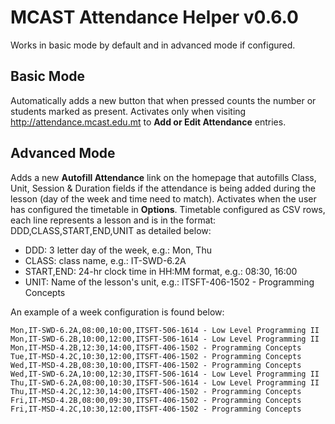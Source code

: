 # MCAST Attendance Helper v0.6.0

Works in basic mode by default and in advanced mode if configured.

## Basic Mode
Automatically adds a new button that when pressed counts the number or students marked as present.
Activates only when visiting http://attendance.mcast.edu.mt to **Add or Edit Attendance** entries. 

## Advanced Mode
Adds a new **Autofill Attendance** link on the homepage that autofills Class, Unit, Session & Duration fields if the attendance is being added during the lesson (day of the week and time need to match). Activates when the user has configured the timetable in **Options**. Timetable configured as CSV rows, each line represents a lesson and is in the format: DDD,CLASS,START,END,UNIT as detailed below:

* DDD: 3 letter day of the week, e.g.: Mon, Thu
* CLASS: class name, e.g.: IT-SWD-6.2A
* START,END: 24-hr clock time in HH:MM format, e.g.: 08:30, 16:00
* UNIT: Name of the lesson's unit, e.g.: ITSFT-406-1502 - Programming Concepts

An example of a week configuration is found below:
```csv
Mon,IT-SWD-6.2A,08:00,10:00,ITSFT-506-1614 - Low Level Programming II
Mon,IT-SWD-6.2B,10:00,12:00,ITSFT-506-1614 - Low Level Programming II
Mon,IT-MSD-4.2B,12:30,14:00,ITSFT-406-1502 - Programming Concepts
Tue,IT-MSD-4.2C,10:30,12:00,ITSFT-406-1502 - Programming Concepts
Wed,IT-MSD-4.2B,08:30,10:00,ITSFT-406-1502 - Programming Concepts
Wed,IT-SWD-6.2A,10:00,12:30,ITSFT-506-1614 - Low Level Programming II
Thu,IT-SWD-6.2A,08:00,10:30,ITSFT-506-1614 - Low Level Programming II
Thu,IT-MSD-4.2C,12:30,14:00,ITSFT-406-1502 - Programming Concepts
Fri,IT-MSD-4.2B,08:00,09:30,ITSFT-406-1502 - Programming Concepts
Fri,IT-MSD-4.2C,10:30,12:00,ITSFT-406-1502 - Programming Concepts
```
